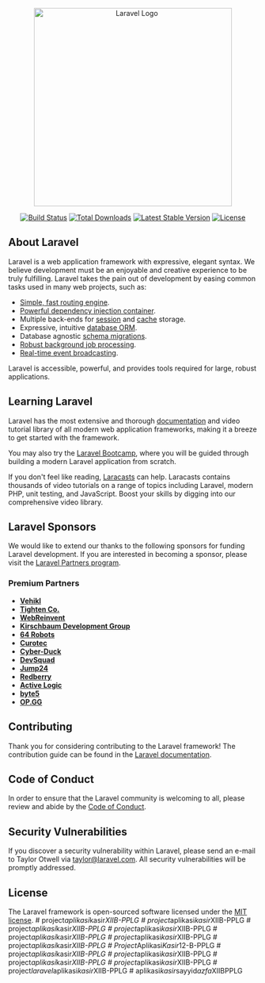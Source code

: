 <p align="center"><a href="https://laravel.com" target="_blank"><img src="https://raw.githubusercontent.com/laravel/art/master/logo-lockup/5%20SVG/2%20CMYK/1%20Full%20Color/laravel-logolockup-cmyk-red.svg" width="400" alt="Laravel Logo"></a></p>

<p align="center">
<a href="https://github.com/laravel/framework/actions"><img src="https://github.com/laravel/framework/workflows/tests/badge.svg" alt="Build Status"></a>
<a href="https://packagist.org/packages/laravel/framework"><img src="https://img.shields.io/packagist/dt/laravel/framework" alt="Total Downloads"></a>
<a href="https://packagist.org/packages/laravel/framework"><img src="https://img.shields.io/packagist/v/laravel/framework" alt="Latest Stable Version"></a>
<a href="https://packagist.org/packages/laravel/framework"><img src="https://img.shields.io/packagist/l/laravel/framework" alt="License"></a>
</p>

## About Laravel

Laravel is a web application framework with expressive, elegant syntax. We believe development must be an enjoyable and creative experience to be truly fulfilling. Laravel takes the pain out of development by easing common tasks used in many web projects, such as:

- [Simple, fast routing engine](https://laravel.com/docs/routing).
- [Powerful dependency injection container](https://laravel.com/docs/container).
- Multiple back-ends for [session](https://laravel.com/docs/session) and [cache](https://laravel.com/docs/cache) storage.
- Expressive, intuitive [database ORM](https://laravel.com/docs/eloquent).
- Database agnostic [schema migrations](https://laravel.com/docs/migrations).
- [Robust background job processing](https://laravel.com/docs/queues).
- [Real-time event broadcasting](https://laravel.com/docs/broadcasting).

Laravel is accessible, powerful, and provides tools required for large, robust applications.

## Learning Laravel

Laravel has the most extensive and thorough [documentation](https://laravel.com/docs) and video tutorial library of all modern web application frameworks, making it a breeze to get started with the framework.

You may also try the [Laravel Bootcamp](https://bootcamp.laravel.com), where you will be guided through building a modern Laravel application from scratch.

If you don't feel like reading, [Laracasts](https://laracasts.com) can help. Laracasts contains thousands of video tutorials on a range of topics including Laravel, modern PHP, unit testing, and JavaScript. Boost your skills by digging into our comprehensive video library.

## Laravel Sponsors

We would like to extend our thanks to the following sponsors for funding Laravel development. If you are interested in becoming a sponsor, please visit the [Laravel Partners program](https://partners.laravel.com).

### Premium Partners

- **[Vehikl](https://vehikl.com/)**
- **[Tighten Co.](https://tighten.co)**
- **[WebReinvent](https://webreinvent.com/)**
- **[Kirschbaum Development Group](https://kirschbaumdevelopment.com)**
- **[64 Robots](https://64robots.com)**
- **[Curotec](https://www.curotec.com/services/technologies/laravel/)**
- **[Cyber-Duck](https://cyber-duck.co.uk)**
- **[DevSquad](https://devsquad.com/hire-laravel-developers)**
- **[Jump24](https://jump24.co.uk)**
- **[Redberry](https://redberry.international/laravel/)**
- **[Active Logic](https://activelogic.com)**
- **[byte5](https://byte5.de)**
- **[OP.GG](https://op.gg)**

## Contributing

Thank you for considering contributing to the Laravel framework! The contribution guide can be found in the [Laravel documentation](https://laravel.com/docs/contributions).

## Code of Conduct

In order to ensure that the Laravel community is welcoming to all, please review and abide by the [Code of Conduct](https://laravel.com/docs/contributions#code-of-conduct).

## Security Vulnerabilities

If you discover a security vulnerability within Laravel, please send an e-mail to Taylor Otwell via [taylor@laravel.com](mailto:taylor@laravel.com). All security vulnerabilities will be promptly addressed.

## License

The Laravel framework is open-sourced software licensed under the [MIT license](https://opensource.org/licenses/MIT).
#   p r o j e c t _ a p l i k a s i _ k a s i r _ X I I B - P P L G  
 #   p r o j e c t _ a p l i k a s i _ k a s i r _ X I I B - P P L G  
 #   p r o j e c t _ a p l i k a s i _ k a s i r _ X I I B - P P L G  
 #   p r o j e c t _ a p l i k a s i _ k a s i r _ X I I B - P P L G  
 #   p r o j e c t _ a p l i k a s i _ k a s i r _ X I I B - P P L G  
 #   p r o j e c t _ a p l i k a s i _ k a s i r _ X I I B - P P L G  
 #   p r o j e c t _ a p l i k a s i _ k a s i r _ X I I B - P P L G  
 #   P r o j e c t _ A p l i k a s i _ K a s i r _ 1 2 - B - P P L G  
 #   p r o j e c t _ a p l i k a s i _ k a s i r _ X I I B - P P L G  
 #   p r o j e c t _ a p l i k a s i _ k a s i r _ X I I B - P P L G  
 #   p r o j e c t _ a p l i k a s i _ k a s i r _ X I I B - P P L G  
 #   p r o j e c t _ a p l i k a s i _ k a s i r _ X I I B - P P L G  
 #   p r o j e c t _ l a r a v e l _ a p l i k a s i _ k a s i r _ X I I B - P P L G  
 #   a p l i k a s i _ k a s i r _ s a y y i d _ a z f a _ X I I B P P L G  
 
